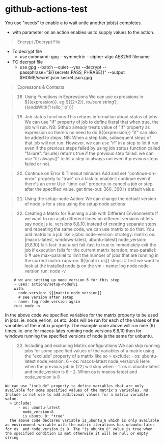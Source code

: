 # github-actions-test

You use "needs" to enable a to wait untle another job(s) completes.
- with parameter on an action enables us to supply values to the action.

 
> Encrypt /Decrypt File
  - To decrypt file 
    - use command: gpg --symmetric --cipher-algo AES256 filename
  - TO decrypt file 
    - use gpg --batch --quiet --yes --decrypt --passphrase="${{secrets.PASS_PHRASE}}" --output $HOME/secret.json secret.json.gpg
    
> Expressons & Contexts
 
> 18. Using Functions in Expressions 
  We can use expressions in ${{expression}}. eg ${{2+2}}, ${{toJson('string')}},${{endsWith('Hello','lo')}}

> 19. Job status functions
  This returns information about status of jobs
  We can use "if" property of job to define literal that when true, the job will run. NB: Github already treats value of "if" property as expression so there's no need to do ${{expression}}
  "if" can also be added to steps. NB: When a step fails, subsequent steps of that job will not run. However, we can use "if" in a step to let it run even if the previous steps failed by using 
  job status function called "failure". failure() returns true if the previous step failed. we can use "if: always()" to let a step to always run even if previous steps failed or not.

>20. Continue on Error & Timeout miniutes
  Add and set "continue-on-error" property  to "true" on a task to enable it continue even if there's an error
  Use "time-out" property to cancel a job or step after the specified value. get time-out: 360; 360 is default value

>21. Using the setup-node Action:
  > We can change the default version of node js for a step using the setup node actions
  
>22. Creating a Matrix for Running a Job with Different Environments
  > If we want to run a job different times on different versions of lets say node js ie. versions 6,8,10, instead of creating separate steps and repeating the same code, we can use matrix to do that. You add matrix to a job like
    >jobs:
      node-version:
        strategy:
          matrix:
            os: [macos-latest, windows-latest, ubuntu-latest]
            node_version: [6,8,10]
          fail-fast: true # set fail-fast to true to immediately exit the job if execution fails for the current matrix iteration;
        max-parallel: 0  # use max-parallel to limit the number of jobs that are running in the current matrix
         runs-on: ${{matrix.os}}
      steps:
      # first we want to look at the installed node js on the vm
        - name: log node node-version
        run: node -v

        # we are setting up node version 6 for this step
        - uses: actions/setup-node@v1
        with:
          node-version: ${{matrix.node_version}}
          # see version after setup
        - name: log node version again
        run: node -v

  In the above code we specified variables for the matrix property to be used in jobs. ie. node_verion, os etc. Jobs will be run for each of the values of the variables of the matrix property. The example code above will run nine (9) times. ie. one for  macos-lates running node versions 6,8,10 then for windows running the specified versions of node js the same for unbuntu.

  > 23. Including and excluding Matrix configurations
     We can skip running  jobs for some specified values of the variables of a matrix using the "exclude" property of a matrix like so
      > exclude:
          - os: ubuntu-latest
            node_version: 6
          - os: macos-latest
            node_version:8
      Here when the previous job in (22) will skip when 
        - 1. os is ubuntu-latest and node_version is 6
        - 2. When os is macos-latest and node_version is 8

    We can use "include" property to define variables that are only available for some specified values of the matrix's variables. NB: Include is not use to add additional values for a matrix variable value.
      > include: 
          - os: ubuntu-latest
            node_version:8
            is_ubuntu_8: "true"
      the above code declares variable is_ubuntu_8 which is only available as environment variable with the matrix iterations has unbuntu-lates for os  and node_version is 8. The "is_ubuntu_8" value is true when the specified condition is met otherwise it will be null or empty string
        

        
        